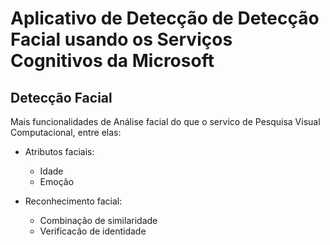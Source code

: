# Aplicativo de Detecção de Detecção Facial usando os Serviços Cognitivos da Microsoft

## Detecção Facial

Mais funcionalidades de Análise facial do que o servico de Pesquisa Visual Computacional, entre elas:
  - Atributos faciais:
    - Idade
    - Emoção

  - Reconhecimento facial:
    - Combinação de similaridade
    - Verificacão de identidade
